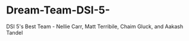 # Dream-Team-DSI-5-
DSI 5's Best Team - Nellie Carr, Matt Terribile, Chaim Gluck, and Aakash Tandel 
